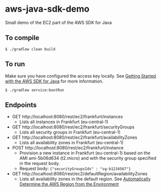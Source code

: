 # aws-java-sdk-demo
Small demo of the EC2 part of the AWS SDK for Java

## To compile
````
$ ./gradlew clean build
````

## To run

Make sure you have configured the access key locally. See [Getting Started with the AWS SDK for Java](https://aws.amazon.com/developers/getting-started/java/#Configure_the_Access_Keys) for more information.

````
$ ./gradlew service:bootRun
````

## Endpoints

* GET http://localhost:8080/rest/ec2/frankfurt/instances
    * Lists all instances in Frankfurt (eu-central-1)
* GET http://localhost:8080/rest/ec2/frankfurt/securityGroups
    * Lists all security groups in Frankfurt (eu-central-1)
* GET http://localhost:8080/rest/ec2/frankfurt/availabilityZones
    * Lists all availability zones in Frankfurt (eu-central-1)
* POST http://localhost:8080/rest/ec2/frankfurt/instance
    * Provision a new instance in Frankfurt (eu-central-1) based on the AMI ami-5b06d634 (t2.micro) and with the security group specified in the request body.
    * Request body: `{"securityGroupsIds" : "sg-b1234567"}`
* GET http://localhost:8080/rest/ec2/defaultRegion/availabilityZones
    * Lists all availability zones in the default region. See [Automatically Determine the AWS Region from the Environment](http://docs.aws.amazon.com/sdk-for-java/v1/developer-guide/java-dg-region-selection.html#automatically-determine-the-aws-region-from-the-environment)
